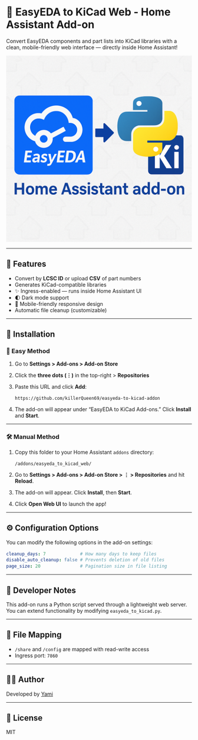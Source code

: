 # 🧰 EasyEDA to KiCad Web - Home Assistant Add-on

Convert EasyEDA components and part lists into KiCad libraries with a clean, mobile-friendly web interface — directly inside Home Assistant!

![logo](https://github.com/killerQueen69/easyeda-to-kicad-addon/blob/main/easyeda-to-kicad/logo.png)

---

## 🌟 Features

- Convert by **LCSC ID** or upload **CSV** of part numbers
- Generates KiCad-compatible libraries
- ✨ Ingress-enabled — runs inside Home Assistant UI
- 🌓 Dark mode support
- 📱 Mobile-friendly responsive design
- Automatic file cleanup (customizable)

---

## 🧱 Installation

### 🔌 Easy Method

1. Go to **Settings > Add-ons > Add-on Store**
2. Click the **three dots (⋮)** in the top-right > **Repositories**
3. Paste this URL and click **Add**:

   ```
   https://github.com/killerQueen69/easyeda-to-kicad-addon
   ```

4. The add-on will appear under “EasyEDA to KiCad Add-ons.” Click **Install** and **Start**.

---

### 🛠 Manual Method

1. Copy this folder to your Home Assistant `addons` directory:
   ```
   /addons/easyeda_to_kicad_web/
   ```

2. Go to **Settings > Add-ons > Add-on Store > ⋮ > Repositories** and hit **Reload**.
3. The add-on will appear. Click **Install**, then **Start**.
4. Click **Open Web UI** to launch the app!

---

## ⚙️ Configuration Options

You can modify the following options in the add-on settings:

```yaml
cleanup_days: 7             # How many days to keep files
disable_auto_cleanup: false # Prevents deletion of old files
page_size: 20               # Pagination size in file listing
```

---

## 🧪 Developer Notes

This add-on runs a Python script served through a lightweight web server.
You can extend functionality by modifying `easyeda_to_kicad.py`.

---

## 📁 File Mapping

- `/share` and `/config` are mapped with read-write access
- Ingress port: `7860`

---

## 🧑‍💻 Author

Developed by [Yami](https://github.com/killerQueen69)

---

## 🧾 License

MIT

